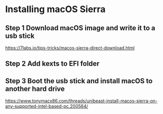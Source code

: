 # Installing macOS Sierra

## Step 1 Download macOS image and write it to a usb stick
https://7labs.io/tips-tricks/macos-sierra-direct-download.html

## Step 2 Add kexts to EFI folder

## Step 3 Boot the usb stick and install macOS to another hard drive
https://www.tonymacx86.com/threads/unibeast-install-macos-sierra-on-any-supported-intel-based-pc.200564/
